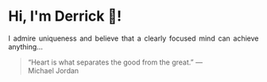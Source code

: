 # Hi, I'm Derrick 👋!
<p align="justify">I admire uniqueness and believe that a clearly focused mind can achieve anything...</p> 
<!-- #quote-start -->
<blockquote>&ldquo;Heart is what separates the good from the great.&rdquo; &mdash; <footer>Michael Jordan</footer></blockquote>
<!-- #quote-end -->

